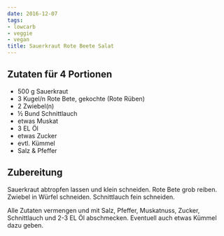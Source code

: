 ```yaml
---
date: 2016-12-07
tags:
- lowcarb
- veggie
- vegan
title: Sauerkraut Rote Beete Salat
---
```


## Zutaten für 4 Portionen
- 500 g 	Sauerkraut
- 3 Kugel/n 	Rote Bete, gekochte (Rote Rüben)
- 2 	Zwiebel(n)
- ½ Bund 	Schnittlauch
- etwas 	Muskat
- 3 EL 	Öl
- etwas 	Zucker
- evtl. 	Kümmel
- Salz & Pfeffer

## Zubereitung
Sauerkraut abtropfen lassen und klein schneiden. Rote Bete grob reiben. Zwiebel in Würfel schneiden. Schnittlauch fein schneiden.

Alle Zutaten vermengen und mit Salz, Pfeffer, Muskatnuss, Zucker, Schnittlauch und 2-3 EL Öl abschmecken.
Eventuell auch etwas Kümmel dazu geben.
